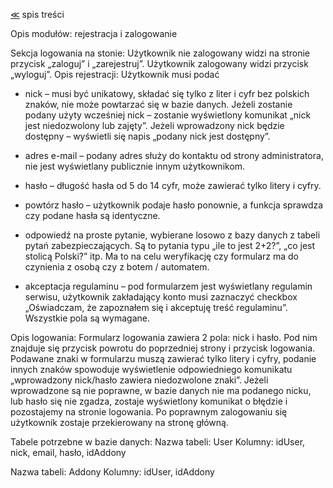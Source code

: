 [&#8810;](../README.md) spis treści

Opis modułów: rejestracja i zalogowanie

Sekcja logowania na stonie:
Użytkownik nie zalogowany widzi na stronie przycisk „zaloguj” i „zarejestruj”. Użytkownik zalogowany widzi przycisk „wyloguj”. 
Opis rejestracji: 
Użytkownik musi podać
- nick – musi być unikatowy, składać się tylko z liter i cyfr bez polskich znaków, nie może powtarzać się w bazie danych. Jeżeli zostanie podany użyty wcześniej nick – zostanie wyświetlony komunikat „nick jest niedozwolony lub zajęty”. Jeżeli wprowadzony nick będzie dostępny – wyświetli się napis „podany nick jest dostępny”.

- adres e-mail – podany adres służy do kontaktu od strony administratora, nie jest wyświetlany publicznie innym użytkownikom.
- hasło – długość hasła od 5 do 14 cyfr, może zawierać tylko litery i cyfry.
- powtórz hasło – użytkownik podaje hasło ponownie, a funkcja sprawdza czy podane hasła są identyczne.
- odpowiedź na proste pytanie, wybierane losowo z bazy danych z tabeli pytań zabezpieczających. Są to pytania typu „ile to jest 2+2?”, „co jest stolicą Polski?” itp. Ma to na celu weryfikację czy formularz ma do czynienia z osobą czy z botem / automatem.
- akceptacja regulaminu – pod formularzem jest wyświetlany regulamin serwisu, użytkownik zakładający konto musi zaznaczyć checkbox „Oświadczam, że zapoznałem się i akceptuję treść regulaminu”.
Wszystkie pola są wymagane.

Opis logowania: 
Formularz logowania zawiera 2 pola: nick i hasło. Pod nim znajduje się przycisk powrotu do poprzedniej strony i przycisk logowania. Podawane znaki w formularzu muszą zawierać tylko litery i cyfry, podanie innych znaków spowoduje wyświetlenie odpowiedniego komunikatu „wprowadzony nick/hasło zawiera niedozwolone znaki”.
Jeżeli wprowadzone są nie poprawne, w bazie danych nie ma podanego nicku, lub hasło się nie zgadza, zostaje wyświetlony komunikat o błędzie i pozostajemy na stronie logowania. Po poprawnym zalogowaniu się użytkownik zostaje przekierowany na stronę główną. 


Tabele potrzebne w bazie danych: 
Nazwa tabeli: User
Kolumny: idUser, nick, email, hasło, idAddony

Nazwa tabeli: Addony
Kolumny: idUser, idAddony

